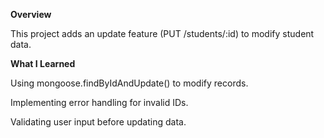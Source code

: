 **Overview**

This project adds an update feature (PUT /students/:id) to modify student data.

**What I Learned**

Using mongoose.findByIdAndUpdate() to modify records.

Implementing error handling for invalid IDs.

Validating user input before updating data.
